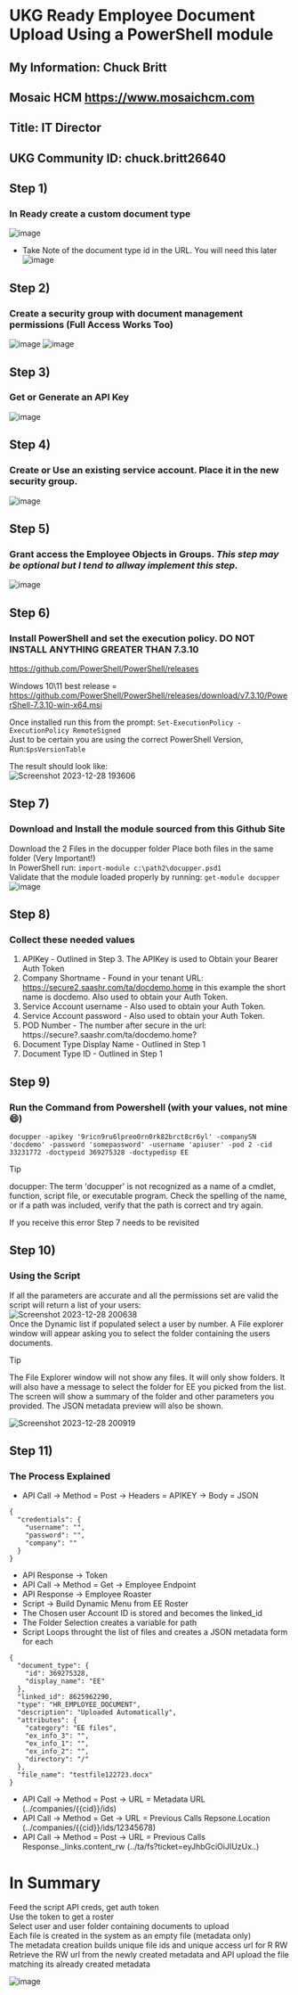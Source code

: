 # UKG Ready Employee Document Upload Using a PowerShell module
## My Information:  Chuck Britt
##                  Mosaic HCM https://www.mosaichcm.com
##                  Title: IT Director
##                  UKG Community ID: chuck.britt26640
## Step 1)
### In Ready create a custom document type
  ![image](https://github.com/chckbrtt/UKGR/assets/117453000/56a10824-b9ab-45fb-8a1d-dd09b2a87d25)
* Take Note of the document type id in the URL. You will need this later
  ![image](https://github.com/chckbrtt/UKGR/assets/117453000/de05d5f9-dab3-4f97-846b-cec78c08729c)

## Step 2)
### Create a security group with document management permissions (Full Access Works Too)
![image](https://github.com/chckbrtt/UKGR/assets/117453000/43dbda6e-a7f1-42d5-9a2b-89ebc690a3fb)
![image](https://github.com/chckbrtt/UKGR/assets/117453000/a574aa72-6a5f-4a86-89a3-1551f7db32e1)

## Step 3)
### Get or Generate an API Key
![image](https://github.com/chckbrtt/UKGR/assets/117453000/907db871-ea94-4daf-9c42-c62e4f84057d)

## Step 4)
### Create or Use an existing service account. Place it in the new security group.
![image](https://github.com/chckbrtt/UKGR/assets/117453000/bc991f0b-cc94-444d-b086-11f9b59dc5a6)
## Step 5)
### Grant access the Employee Objects in Groups. *This step may be optional but I tend to allway implement this step.*
![image](https://github.com/chckbrtt/UKGR/assets/117453000/828b8df2-8a8c-4356-a02c-a07e4213c803)

## Step 6)
### Install PowerShell and set the execution policy. DO NOT INSTALL ANYTHING GREATER THAN 7.3.10
https://github.com/PowerShell/PowerShell/releases  

Windows 10\11 best release = https://github.com/PowerShell/PowerShell/releases/download/v7.3.10/PowerShell-7.3.10-win-x64.msi  

Once installed run this from the prompt: `Set-ExecutionPolicy -ExecutionPolicy RemoteSigned`  
Just to be certain you are using the correct PowerShell Version, Run:`$psVersionTable`  

The result should look like:  
![Screenshot 2023-12-28 193606](https://github.com/chckbrtt/UKGR/assets/117453000/0d8aa0d1-f6c1-490f-9665-968b111c3237)  

## Step 7)
### Download and Install the module sourced from this Github Site
Download the 2 Files in the docupper folder
Place both files in the same folder (Very Important!)  
In PowerShell run: `import-module c:\path2\docupper.psd1`   
Validate that the module loaded properly by running: `get-module docupper`  
![image](https://github.com/chckbrtt/UKGR/assets/117453000/28513a7b-939d-4ff1-945c-712d0b8bfee1)


## Step 8)
### Collect these needed values

1. APIKey - Outlined in Step 3. The APIKey is used to Obtain your Bearer Auth Token
3. Company Shortname - Found in your tenant URL: https://secure2.saashr.com/ta/docdemo.home in this example the short name is docdemo. Also used to obtain your Auth Token.
4. Service Account username - Also used to obtain your Auth Token.
5. Service Account password - Also used to obtain your Auth Token.
6. POD Number - The number after secure in the url: https://secure?.saashr.com/ta/docdemo.home?
7. Document Type Display Name - Outlined in Step 1
8. Document Type ID - Outlined in Step 1

## Step 9)
### Run the Command from Powershell (with your values, not mine :smile:)

`docupper -apikey '9ricn9ru6lpreo0rn0rk82brct8cr6yl' -companySN 'docdemo' -password 'somepassword' -username 'apiuser' -pod 2 -cid 33231772 -doctypeid 369275328 -doctypedisp EE`

> [!TIP]
> docupper: The term 'docupper' is not recognized as a name of a cmdlet, function, script file, or executable program.
> Check the spelling of the name, or if a path was included, verify that the path is correct and try again.  
  
If you receive this error Step 7 needs to be revisited
## Step 10)
### Using the Script
If all the parameters are accurate and all the permissions set are valid the script will return a list of your users:  
![Screenshot 2023-12-28 200638](https://github.com/chckbrtt/UKGR/assets/117453000/29dc387f-57a4-4a89-a83d-f3a66a778ec7)  
Once the Dynamic list if populated select a user by number. A File explorer window will appear asking you to select the folder containing the users documents.  
> [!TIP]  
> The File Explorer window will not show any files. It will only show folders. It will also have a message to select the folder for EE you picked from the list.    
> The screen will show a summary of the folder and other parameters you provided. The JSON metadata preview will also be shown.  
   
![Screenshot 2023-12-28 200919](https://github.com/chckbrtt/UKGR/assets/117453000/8e81c737-239b-40c9-a0a7-878edded59a5)  

## Step 11)
### The Process Explained

+ API Call -> Method = Post -> Headers = APIKEY -> Body = JSON 
```
{
  "credentials": {
    "username": "",
    "password": "",
    "company": ""
  }
}
```
+ API Response -> Token  
+ API Call -> Method = Get -> Employee Endpoint  
+ API Response -> Employee Roaster  
+ Script -> Build Dynamic Menu from EE Roster  
+ The Chosen user Account ID is stored and becomes the linked_id  
+ The Folder Selection creates a variable for path  
+ Script Loops throught the list of files and creates a JSON metadata form for each  
```
{
  "document_type": {
    "id": 369275328,
    "display_name": "EE"
  },
  "linked_id": 8625962290,
  "type": "HR_EMPLOYEE_DOCUMENT",
  "description": "Uploaded Automatically",
  "attributes": {
    "category": "EE files",
    "ex_info_3": "",
    "ex_info_1": "",
    "ex_info_2": "",
    "directory": "/"
  },
  "file_name": "testfile122723.docx"
}
```
+ API Call -> Method = Post -> URL = Metadata URL (../companies/{{cid}}/ids)  
+ API Call -> Method = Get -> URL = Previous Calls Repsone.Location (../companies/{{cid}}/ids/12345678)  
+ API Call -> Method = Post -> URL = Previous Calls Response._links.content_rw (../ta/fs?ticket=eyJhbGciOiJIUzUx..)  

# In Summary  
Feed the script API creds, get auth token  
Use the token to get a roster  
Select user and user folder containing documents to upload  
Each file is created in the system as an empty file (metadata only)  
The metadata creation builds unique file ids and unique access url for R RW   
Retrieve the RW url from the newly created metadata and API upload the file matching its already created metadata  
  
    
![image](https://github.com/chckbrtt/UKGR/assets/117453000/80987b62-7721-4f6d-9184-e94b9c037d62)

